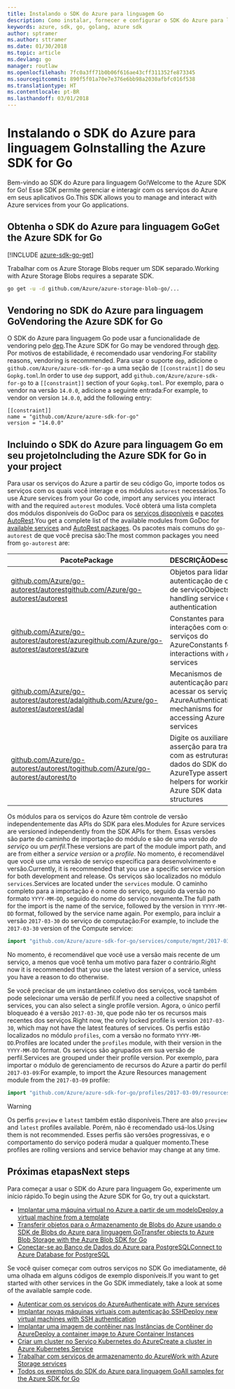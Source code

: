 ```yaml
---
title: Instalando o SDK do Azure para linguagem Go
description: Como instalar, fornecer e configurar o SDK do Azure para linguagem Go.
keywords: azure, sdk, go, golang, azure sdk
author: sptramer
ms.author: sttramer
ms.date: 01/30/2018
ms.topic: article
ms.devlang: go
manager: routlaw
ms.openlocfilehash: 7fc0a3ff71b0b06f616ae43cff311352fe873345
ms.sourcegitcommit: 890f5f01a70e7e376e6bb98a2030afbfc016f538
ms.translationtype: HT
ms.contentlocale: pt-BR
ms.lasthandoff: 03/01/2018
---
```

# <a name="installing-the-azure-sdk-for-go"></a><span data-ttu-id="466e0-104">Instalando o SDK do Azure para linguagem Go</span><span class="sxs-lookup"><span data-stu-id="466e0-104">Installing the Azure SDK for Go</span></span>

<span data-ttu-id="466e0-105">Bem-vindo ao SDK do Azure para linguagem Go!</span><span class="sxs-lookup"><span data-stu-id="466e0-105">Welcome to the Azure SDK for Go!</span></span> <span data-ttu-id="466e0-106">Esse SDK permite gerenciar e interagir com os serviços do Azure em seus aplicativos Go.</span><span class="sxs-lookup"><span data-stu-id="466e0-106">This SDK allows you to manage and interact with Azure services from your Go applications.</span></span>

## <a name="get-the-azure-sdk-for-go"></a><span data-ttu-id="466e0-107">Obtenha o SDK do Azure para linguagem Go</span><span class="sxs-lookup"><span data-stu-id="466e0-107">Get the Azure SDK for Go</span></span>

[!INCLUDE [azure-sdk-go-get](includes/azure-sdk-go-get.md)]

<span data-ttu-id="466e0-108">Trabalhar com os Azure Storage Blobs requer um SDK separado.</span><span class="sxs-lookup"><span data-stu-id="466e0-108">Working with Azure Storage Blobs requires a separate SDK.</span></span>

```bash
go get -u -d github.com/Azure/azure-storage-blob-go/...
```

## <a name="vendoring-the-azure-sdk-for-go"></a><span data-ttu-id="466e0-109">Vendoring no SDK do Azure para linguagem Go</span><span class="sxs-lookup"><span data-stu-id="466e0-109">Vendoring the Azure SDK for Go</span></span>

<span data-ttu-id="466e0-110">O SDK do Azure para linguagem Go pode usar a funcionalidade de vendoring pelo [dep](https://github.com/golang/dep).</span><span class="sxs-lookup"><span data-stu-id="466e0-110">The Azure SDK for Go may be vendored through [dep](https://github.com/golang/dep).</span></span> <span data-ttu-id="466e0-111">Por motivos de estabilidade, é recomendado usar vendoring.</span><span class="sxs-lookup"><span data-stu-id="466e0-111">For stability reasons, vendoring is recommended.</span></span> <span data-ttu-id="466e0-112">Para usar o suporte `dep`, adicione o `github.com/Azure/azure-sdk-for-go` a uma seção de `[[constraint]]` do seu `Gopkg.toml`.</span><span class="sxs-lookup"><span data-stu-id="466e0-112">In order to use `dep` support, add `github.com/Azure/azure-sdk-for-go` to a `[[constraint]]` section of your `Gopkg.toml`.</span></span> <span data-ttu-id="466e0-113">Por exemplo, para o vendor na versão `14.0.0`, adicione a seguinte entrada:</span><span class="sxs-lookup"><span data-stu-id="466e0-113">For example, to vendor on version `14.0.0`, add the following entry:</span></span>

```
[[constraint]]
name = "github.com/Azure/azure-sdk-for-go"
version = "14.0.0"
```

## <a name="including-the-azure-sdk-for-go-in-your-project"></a><span data-ttu-id="466e0-114">Incluindo o SDK do Azure para linguagem Go em seu projeto</span><span class="sxs-lookup"><span data-stu-id="466e0-114">Including the Azure SDK for Go in your project</span></span>

<span data-ttu-id="466e0-115">Para usar os serviços do Azure a partir de seu código Go, importe todos os serviços com os quais você interage e os módulos `autorest` necessários.</span><span class="sxs-lookup"><span data-stu-id="466e0-115">To use Azure services from your Go code, import any services you interact with and the required `autorest` modules.</span></span>
<span data-ttu-id="466e0-116">Você obterá uma lista completa dos módulos disponíveis do GoDoc para os [serviços disponíveis](https://godoc.org/github.com/Azure/azure-sdk-for-go) e [pacotes AutoRest](https://godoc.org/github.com/Azure/go-autorest).</span><span class="sxs-lookup"><span data-stu-id="466e0-116">You get a complete list of the available modules from GoDoc for [available services](https://godoc.org/github.com/Azure/azure-sdk-for-go) and [AutoRest packages](https://godoc.org/github.com/Azure/go-autorest).</span></span> <span data-ttu-id="466e0-117">Os pacotes mais comuns do `go-autorest` de que você precisa são:</span><span class="sxs-lookup"><span data-stu-id="466e0-117">The most common packages you need from `go-autorest` are:</span></span>

| <span data-ttu-id="466e0-118">Pacote</span><span class="sxs-lookup"><span data-stu-id="466e0-118">Package</span></span> | <span data-ttu-id="466e0-119">DESCRIÇÃO</span><span class="sxs-lookup"><span data-stu-id="466e0-119">Description</span></span> |
|---------|-------------|
| <span data-ttu-id="466e0-120">[github.com/Azure/go-autorest/autorest][autorest]</span><span class="sxs-lookup"><span data-stu-id="466e0-120">[github.com/Azure/go-autorest/autorest][autorest]</span></span> | <span data-ttu-id="466e0-121">Objetos para lidar com a autenticação de cliente de serviço</span><span class="sxs-lookup"><span data-stu-id="466e0-121">Objects for handling service client authentication</span></span> |
| <span data-ttu-id="466e0-122">[github.com/Azure/go-autorest/autorest/azure][autorest/azure]</span><span class="sxs-lookup"><span data-stu-id="466e0-122">[github.com/Azure/go-autorest/autorest/azure][autorest/azure]</span></span> | <span data-ttu-id="466e0-123">Constantes para interações com os serviços do Azure</span><span class="sxs-lookup"><span data-stu-id="466e0-123">Constants for interactions with Azure services</span></span> |
| <span data-ttu-id="466e0-124">[github.com/Azure/go-autorest/autorest/adal][autorest/adal]</span><span class="sxs-lookup"><span data-stu-id="466e0-124">[github.com/Azure/go-autorest/autorest/adal][autorest/adal]</span></span> | <span data-ttu-id="466e0-125">Mecanismos de autenticação para acessar os serviços do Azure</span><span class="sxs-lookup"><span data-stu-id="466e0-125">Authentication mechanisms for accessing Azure services</span></span> |
| <span data-ttu-id="466e0-126">[github.com/Azure/go-autorest/autorest/to][autorest/to]</span><span class="sxs-lookup"><span data-stu-id="466e0-126">[github.com/Azure/go-autorest/autorest/to][autorest/to]</span></span> | <span data-ttu-id="466e0-127">Digite os auxiliares de asserção para trabalhar com as estruturas de dados do SDK do Azure</span><span class="sxs-lookup"><span data-stu-id="466e0-127">Type assertion helpers for working with Azure SDK data structures</span></span> |

[autorest]: https://godoc.org/github.com/Azure/go-autorest/autorest
[autorest/azure]: https://godoc.org/github.com/Azure/go-autorest/autorest/azure
[autorest/adal]: https://godoc.org/github.com/Azure/go-autorest/autorest/adal
[autorest/to]: https://godoc.org/github.com/Azure/go-autorest/autorest/to

<span data-ttu-id="466e0-128">Os módulos para os serviços do Azure têm controle de versão independentemente das APIs do SDK para eles.</span><span class="sxs-lookup"><span data-stu-id="466e0-128">Modules for Azure services are versioned independently from the SDK APIs for them.</span></span> <span data-ttu-id="466e0-129">Essas versões são parte do caminho de importação do módulo e são de uma _versão do serviço_ ou um _perfil_.</span><span class="sxs-lookup"><span data-stu-id="466e0-129">These versions are part of the module import path, and are from either a _service version_ or a _profile_.</span></span> <span data-ttu-id="466e0-130">No momento, é recomendável que você use uma versão de serviço específica para desenvolvimento e versão.</span><span class="sxs-lookup"><span data-stu-id="466e0-130">Currently, it is recommended that you use a specific service version for both development and release.</span></span> <span data-ttu-id="466e0-131">Os serviços são localizados no módulo `services`.</span><span class="sxs-lookup"><span data-stu-id="466e0-131">Services are located under the `services` module.</span></span> <span data-ttu-id="466e0-132">O caminho completo para a importação é o nome do serviço, seguido da versão no formato `YYYY-MM-DD`, seguido do nome do serviço novamente.</span><span class="sxs-lookup"><span data-stu-id="466e0-132">The full path for the import is the name of the service, followed by the version in `YYYY-MM-DD` format, followed by the service name again.</span></span> <span data-ttu-id="466e0-133">Por exemplo, para incluir a versão `2017-03-30` do serviço de computação:</span><span class="sxs-lookup"><span data-stu-id="466e0-133">For example, to include the `2017-03-30` version of the Compute service:</span></span>

```go
import "github.com/Azure/azure-sdk-for-go/services/compute/mgmt/2017-03-30/compute"
```

<span data-ttu-id="466e0-134">No momento, é recomendável que você use a versão mais recente de um serviço, a menos que você tenha um motivo para fazer o contrário.</span><span class="sxs-lookup"><span data-stu-id="466e0-134">Right now it is recommended that you use the latest version of a service, unless you have a reason to do otherwise.</span></span>

<span data-ttu-id="466e0-135">Se você precisar de um instantâneo coletivo dos serviços, você também pode selecionar uma versão de perfil.</span><span class="sxs-lookup"><span data-stu-id="466e0-135">If you need a collective snapshot of services, you can also select a single profile version.</span></span> <span data-ttu-id="466e0-136">Agora, o único perfil bloqueado é a versão `2017-03-30`, que pode não ter os recursos mais recentes dos serviços.</span><span class="sxs-lookup"><span data-stu-id="466e0-136">Right now, the only locked profile is version `2017-03-30`, which may not have the latest features of services.</span></span> <span data-ttu-id="466e0-137">Os perfis estão localizados no módulo `profiles`, com a versão no formato `YYYY-MM-DD`.</span><span class="sxs-lookup"><span data-stu-id="466e0-137">Profiles are located under the `profiles` module, with their version in the `YYYY-MM-DD` format.</span></span> <span data-ttu-id="466e0-138">Os serviços são agrupados em sua versão de perfil.</span><span class="sxs-lookup"><span data-stu-id="466e0-138">Services are grouped under their profile version.</span></span> <span data-ttu-id="466e0-139">Por exemplo, para importar o módulo de gerenciamento de recursos do Azure a partir do perfil `2017-03-09`:</span><span class="sxs-lookup"><span data-stu-id="466e0-139">For example, to import the Azure Resources management module from the `2017-03-09` profile:</span></span>

```go
import "github.com/Azure/azure-sdk-for-go/profiles/2017-03-09/resources/mgmt/resources"
```

> [!WARNING]
> <span data-ttu-id="466e0-140">Os perfis `preview` e `latest` também estão disponíveis.</span><span class="sxs-lookup"><span data-stu-id="466e0-140">There are also `preview` and `latest` profiles available.</span></span> <span data-ttu-id="466e0-141">Porém, não é recomendado usá-los.</span><span class="sxs-lookup"><span data-stu-id="466e0-141">Using them is not recommended.</span></span> <span data-ttu-id="466e0-142">Esses perfis são versões progressivas, e o comportamento do serviço poderá mudar a qualquer momento.</span><span class="sxs-lookup"><span data-stu-id="466e0-142">These profiles are rolling versions and service behavior may change at any time.</span></span>

## <a name="next-steps"></a><span data-ttu-id="466e0-143">Próximas etapas</span><span class="sxs-lookup"><span data-stu-id="466e0-143">Next steps</span></span>

<span data-ttu-id="466e0-144">Para começar a usar o SDK do Azure para linguagem Go, experimente um início rápido.</span><span class="sxs-lookup"><span data-stu-id="466e0-144">To begin using the Azure SDK for Go, try out a quickstart.</span></span>

* [<span data-ttu-id="466e0-145">Implantar uma máquina virtual no Azure a partir de um modelo</span><span class="sxs-lookup"><span data-stu-id="466e0-145">Deploy a virtual machine from a template</span></span>](azure-sdk-go-qs-vm.md)
* [<span data-ttu-id="466e0-146">Transferir objetos para o Armazenamento de Blobs do Azure usando o SDK de Blobs do Azure para linguagem Go</span><span class="sxs-lookup"><span data-stu-id="466e0-146">Transfer objects to Azure Blob Storage with the Azure Blob SDK for Go</span></span>](/azure/storage/blobs/storage-quickstart-blobs-go?toc=%2fgo%2fazure%2ftoc.json)
* [<span data-ttu-id="466e0-147">Conectar-se ao Banco de Dados do Azure para PostgreSQL</span><span class="sxs-lookup"><span data-stu-id="466e0-147">Connect to Azure Database for PostgreSQL</span></span>](/azure/postgresql/connect-go?toc=%2fgo%2fazure%2ftoc.json)

<span data-ttu-id="466e0-148">Se você quiser começar com outros serviços no SDK Go imediatamente, dê uma olhada em alguns códigos de exemplo disponíveis.</span><span class="sxs-lookup"><span data-stu-id="466e0-148">If you want to get started with other services in the Go SDK immediately, take a look at some of the available sample code.</span></span>

* [<span data-ttu-id="466e0-149">Autenticar com os serviços do Azure</span><span class="sxs-lookup"><span data-stu-id="466e0-149">Authenticate with Azure services</span></span>](https://github.com/Azure-Samples/azure-sdk-for-go-samples/tree/master/iam)
* [<span data-ttu-id="466e0-150">Implantar novas máquinas virtuais com autenticação SSH</span><span class="sxs-lookup"><span data-stu-id="466e0-150">Deploy new virtual machines with SSH authentication</span></span>](https://github.com/Azure-Samples/azure-sdk-for-go-samples/tree/master/compute)
* [<span data-ttu-id="466e0-151">Implantar uma imagem de contêiner nas Instâncias de Contêiner do Azure</span><span class="sxs-lookup"><span data-stu-id="466e0-151">Deploy a container image to Azure Container Instances</span></span>](https://github.com/Azure-Samples/azure-sdk-for-go-samples/tree/master/containerinstance)
* [<span data-ttu-id="466e0-152">Criar um cluster no Serviço Kubernetes do Azure</span><span class="sxs-lookup"><span data-stu-id="466e0-152">Create a cluster in Azure Kubernetes Service</span></span>](https://github.com/Azure-Samples/azure-sdk-for-go-samples/tree/master/containerservice)
* [<span data-ttu-id="466e0-153">Trabalhar com serviços de armazenamento do Azure</span><span class="sxs-lookup"><span data-stu-id="466e0-153">Work with Azure Storage services</span></span>](https://github.com/Azure-Samples/azure-sdk-for-go-samples/tree/master/storage)
* [<span data-ttu-id="466e0-154">Todos os exemplos do SDK do Azure para linguagem Go</span><span class="sxs-lookup"><span data-stu-id="466e0-154">All samples for the Azure SDK for Go</span></span>](https://github.com/azure-samples/azure-sdk-for-go-samples)

